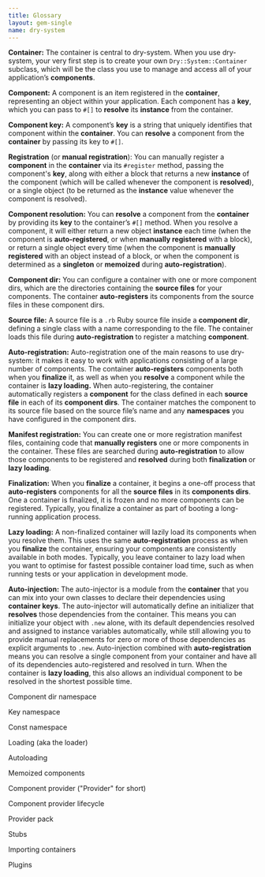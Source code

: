 ```yaml
---
title: Glossary
layout: gem-single
name: dry-system
---
```


**Container:** The container is central to dry-system. When you use dry-system, your very first step is to create your own `Dry::System::Container` subclass, which will be the class you use to manage and access all of your application’s **components**.

**Component:** A component is an item registered in the **container**, representing an object within your application. Each component has a **key**, which you can pass to `#[]` to **resolve** its **instance** from the container.

**Component key:** A component’s **key** is a string that uniquely identifies that component within the **container**. You can **resolve** a component from the **container** by passing its key to `#[]`.

**Registration** (or **manual registration**): You can manually register a **component** in the **container** via its `#register` method, passing the component's **key**, along with either a block that returns a new **instance** of the component (which will be called whenever the component is **resolved**), or a single object (to be returned as the **instance** value whenever the component is resolved).

**Component resolution:** You can **resolve** a component from the **container** by providing its **key** to the container’s `#[]` method. When you resolve a component, it will either return a new object **instance** each time (when the component is **auto-registered**, or when **manually registered** with a block), or return a single object every time (when the component is **manually registered** with an object instead of a block, or when the component is determined as a **singleton** or **memoized** during **auto-registration**).

**Component dir:** You can configure a container with one or more component dirs, which are the directories containing the **source files** for your components. The container **auto-registers** its components from the source files in these component dirs.

**Source file:** A source file is a `.rb` Ruby source file inside a **component dir**, defining a single class with a name corresponding to the file. The container loads this file during **auto-registration** to register a matching **component**.

**Auto-registration:** Auto-registration one of the main reasons to use dry-system: it makes it easy to work with applications consisting of a large number of components. The container **auto-registers** components both when you **finalize** it, as well as when you **resolve** a component while the container is **lazy loading.**  When auto-registering, the container automatically registers a **component** for the class defined in each **source file** in each of its **component dirs**. The container matches the component to its source file based on the source file’s name and any **namespaces** you have configured in the component dirs.

**Manifest registration:** You can create one or more registration manifest files, containing code that **manually registers** one or more components in the container. These files are searched during **auto-registration** to allow those components to be registered and **resolved** during both **finalization** or **lazy loading**.

**Finalization:** When you **finalize** a container, it begins a one-off process that **auto-registers** components for all the **source files** in its **components dirs**. One a container is finalized, it is frozen and no more components can be registered. Typically, you finalize a container as part of booting a long-running application process.

**Lazy loading:** A non-finalized container will lazily load its components when you resolve them. This uses the same **auto-registration** process as when you **finalize** the container, ensuring your components are consistently available in both modes. Typically, you leave container to lazy load when you want to optimise for fastest possible container load time, such as when running tests or your application in development mode.

**Auto-injection:** The auto-injector is a module from the **container** that you can mix into your own classes to declare their dependencies using **container keys**. The auto-injector will automatically define an initializer that **resolves** those dependencies from the container. This means you can initialize your object with `.new` alone, with its default dependencies resolved and assigned to instance variables automatically, while still allowing you to provide manual replacements for zero or more of those dependencies as explicit arguments to `.new`. Auto-injection combined with **auto-registration** means you can resolve a single component from your container and have all of its dependencies auto-registered and resolved in turn. When the container is **lazy loading**, this also allows an individual component to be resolved in the shortest possible time.

Component dir namespace

Key namespace

Const namespace

Loading (aka the loader)

Autoloading

Memoized components

Component provider ("Provider" for short)

Component provider lifecycle

Provider pack

Stubs

Importing containers

Plugins

